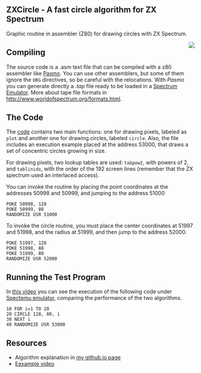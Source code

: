 
## ZXCircle - A fast circle algorithm for ZX Spectrum

Graphic routine in assembler (Z80) for drawing circles with ZX Spectrum.

<img align="right" src="https://ibancg.github.io/images/circle_1.png">

## Compiling

The source code is a .asm text file that can be compiled with a z80 assembler
like [Pasmo](http://pasmo.speccy.org/). You can use other assemblers, but some of
them ignore the `ORG` directives, so be careful with the relocations. With _Pasmo_
you can generate directly a _.tap_ file ready to be loaded in a [Spectrum
Emulator](http://www.worldofspectrum.org/emulators.html). More about tape file
formats in http://www.worldofspectrum.org/formats.html.


## The Code

The [code](zxcircle.asm) contains two main functions: one for drawing pixels, labeled as `plot`
and another one for drawing circles, labeled `circle`. Also, the file includes an
execution example placed at the address 53000, that draws a set of concentric
circles growing in size.

For drawing pixels, two lookup tables are used: `tabpow2`, with powers of 2, and
`tablinidx`, with the order of the 192 screen lines (remember that the ZX spectrum
used an interlaced access).

You can invoke the routine by placing the point coordinates at the addresses
50998 and 50999, and jumping to the address 51000

```
POKE 50998, 128
POKE 50999, 88
RANDOMIZE USR 51000
```

To invoke the circle routine, you must place the center coordinates at 51997
and 51998, and the radius at 51999, and then jump to the address 52000.

```
POKE 51997, 128
POKE 51998, 88
POKE 51999, 80
RANDOMIZE USR 52000
```

## Running the Test Program

In [this video](http://www.youtube.com/watch?v=sdccAInujFU) you can see the
execution of the following code under [Spectemu emulator](http://spectemu.sourceforge.net/),
comparing the performance of the two algorithms.

```
10 FOR i=1 TO 20
20 CIRCLE 128, 80, i
30 NEXT i
40 RANDOMIZE USR 53000
```

## Resources

* Algorithm explanation in [my github.io page](https://ibancg.github.io/A-fast-circle-algorithm-for-ZX-Spectrum/)
* [Eexample video](http://www.youtube.com/watch?v=sdccAInujFU)
